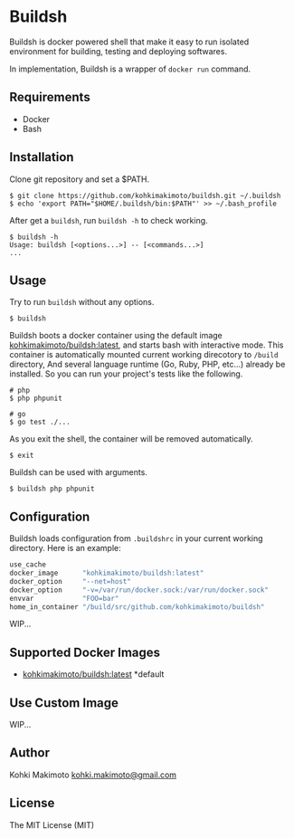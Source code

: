# Buildsh

Buildsh is docker powered shell that make it easy to run isolated environment for building, testing and deploying softwares.

In implementation, Buildsh is a wrapper of `docker run` command.

## Requirements

* Docker
* Bash

## Installation

Clone git repository and set a $PATH.

```
$ git clone https://github.com/kohkimakimoto/buildsh.git ~/.buildsh
$ echo 'export PATH="$HOME/.buildsh/bin:$PATH"' >> ~/.bash_profile
```

After get a `buildsh`, run `buildsh -h` to check working.

```
$ buildsh -h
Usage: buildsh [<options...>] -- [<commands...>]
...
```

## Usage

Try to run `buildsh` without any options.

```
$ buildsh
```

Buildsh boots a docker container using the default image [kohkimakimoto/buildsh:latest](https://hub.docker.com/r/kohkimakimoto/buildsh/), and starts bash with interactive mode.
This container is automatically mounted current working direcotory to `/build` directory,
And several language runtime (Go, Ruby, PHP, etc...) already be installed. 
So you can run your project's tests like the following.

```
# php
$ php phpunit

# go
$ go test ./...
```

As you exit the shell, the container will be removed automatically.

```
$ exit
```

Buildsh can be used with arguments.

```
$ buildsh php phpunit
```

## Configuration

Buildsh loads configuration from `.buildshrc` in your current working directory. 
Here is an example:

```sh
use_cache
docker_image      "kohkimakimoto/buildsh:latest"
docker_option     "--net=host"
docker_option     "-v=/var/run/docker.sock:/var/run/docker.sock"
envvar            "FOO=bar"
home_in_container "/build/src/github.com/kohkimakimoto/buildsh"
```

WIP...

## Supported Docker Images

* [kohkimakimoto/buildsh:latest](https://hub.docker.com/r/kohkimakimoto/buildsh/) *default

## Use Custom Image

WIP...

## Author

Kohki Makimoto <kohki.makimoto@gmail.com>

## License

The MIT License (MIT)
